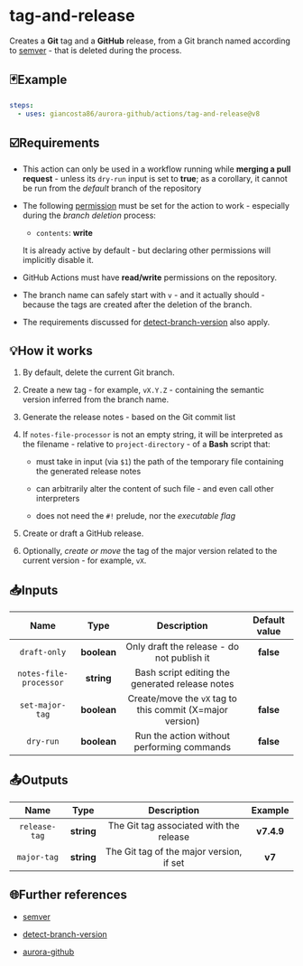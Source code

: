 # tag-and-release

Creates a **Git** tag and a **GitHub** release, from a Git branch named according to [semver](https://semver.org/) - that is deleted during the process.

## 🃏Example

```yaml
steps:
  - uses: giancosta86/aurora-github/actions/tag-and-release@v8
```

## ☑️Requirements

- This action can only be used in a workflow running while **merging a pull request** - unless its `dry-run` input is set to **true**; as a corollary, it cannot be run from the _default_ branch of the repository

- The following [permission](https://docs.github.com/en/actions/writing-workflows/choosing-what-your-workflow-does/controlling-permissions-for-github_token) must be set for the action to work - especially during the _branch deletion_ process:

  - `contents`: **write**

  It is already active by default - but declaring other permissions will implicitly disable it.

- GitHub Actions must have **read/write** permissions on the repository.

- The branch name can safely start with `v` - and it actually should - because the tags are created after the deletion of the branch.

- The requirements discussed for [detect-branch-version](../detect-branch-version/README.md) also apply.

## 💡How it works

1. By default, delete the current Git branch.

1. Create a new tag - for example, `vX.Y.Z` - containing the semantic version inferred from the branch name.

1. Generate the release notes - based on the Git commit list

1. If `notes-file-processor` is not an empty string, it will be interpreted as the filename - relative to `project-directory` - of a **Bash** script that:

   - must take in input (via `$1`) the path of the temporary file containing the generated release notes

   - can arbitrarily alter the content of such file - and even call other interpreters

   - does not need the `#!` prelude, nor the _executable flag_

1. Create or draft a GitHub release.

1. Optionally, _create or move_ the tag of the major version related to the current version - for example, `vX`.

## 📥Inputs

|          Name          |    Type     |                        Description                        | Default value |
| :--------------------: | :---------: | :-------------------------------------------------------: | :-----------: |
|      `draft-only`      | **boolean** |        Only draft the release - do not publish it         |   **false**   |
| `notes-file-processor` | **string**  |      Bash script editing the generated release notes      |               |
|    `set-major-tag`     | **boolean** | Create/move the `vX` tag to this commit (X=major version) |   **false**   |
|       `dry-run`        | **boolean** |        Run the action without performing commands         |   **false**   |

## 📤Outputs

|     Name      |    Type    |               Description                |  Example   |
| :-----------: | :--------: | :--------------------------------------: | :--------: |
| `release-tag` | **string** | The Git tag associated with the release  | **v7.4.9** |
|  `major-tag`  | **string** | The Git tag of the major version, if set |   **v7**   |

## 🌐Further references

- [semver](https://semver.org/)

- [detect-branch-version](../detect-branch-version/README.md)

- [aurora-github](../../README.md)

